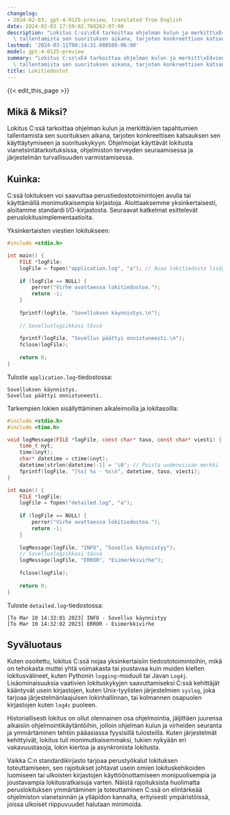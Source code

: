 ```yaml
---
changelog:
- 2024-02-03, gpt-4-0125-preview, translated from English
date: 2024-02-03 17:59:02.768262-07:00
description: "Lokitus C:ss\xE4 tarkoittaa ohjelman kulun ja merkitt\xE4vien tapahtumien\
  \ tallentamista sen suorituksen aikana, tarjoten konkreettisen katsauksen sen\u2026"
lastmod: '2024-03-11T00:14:31.088589-06:00'
model: gpt-4-0125-preview
summary: "Lokitus C:ss\xE4 tarkoittaa ohjelman kulun ja merkitt\xE4vien tapahtumien\
  \ tallentamista sen suorituksen aikana, tarjoten konkreettisen katsauksen sen\u2026"
title: Lokitiedostot
---
```


{{< edit_this_page >}}

## Mikä & Miksi?

Lokitus C:ssä tarkoittaa ohjelman kulun ja merkittävien tapahtumien tallentamista sen suorituksen aikana, tarjoten konkreettisen katsauksen sen käyttäytymiseen ja suorituskykyyn. Ohjelmoijat käyttävät lokitusta vianetsintätarkoituksissa, ohjelmiston terveyden seuraamisessa ja järjestelmän turvallisuuden varmistamisessa.

## Kuinka:

C:ssä lokituksen voi saavuttaa perustiedostotoimintojen avulla tai käyttämällä monimutkaisempia kirjastoja. Aloittaaksemme yksinkertaisesti, aloitamme standardi I/O-kirjastosta. Seuraavat katkelmat esittelevät peruslokitusimplementaatioita.

Yksinkertaisten viestien lokitukseen:

```c
#include <stdio.h>

int main() {
    FILE *logFile;
    logFile = fopen("application.log", "a"); // Avaa lokitiedosto lisäystilassa
    
    if (logFile == NULL) {
        perror("Virhe avattaessa lokitiedostoa.");
        return -1;
    }
    
    fprintf(logFile, "Sovelluksen käynnistys.\n");
    
    // Sovelluslogiikkasi tässä
    
    fprintf(logFile, "Sovellus päättyi onnistuneesti.\n");
    fclose(logFile);
    
    return 0;
}
```

Tuloste `application.log`-tiedostossa:

```
Sovelluksen käynnistys.
Sovellus päättyi onnistuneesti.
```

Tarkempien lokien sisällyttäminen aikaleimoilla ja lokitasoilla:

```c
#include <stdio.h>
#include <time.h>

void logMessage(FILE *logFile, const char* taso, const char* viesti) {
    time_t nyt;
    time(&nyt);
    char* datetime = ctime(&nyt);
    datetime[strlen(datetime)-1] = '\0'; // Poista uudenviivan merkki
    fprintf(logFile, "[%s] %s - %s\n", datetime, taso, viesti);
}

int main() {
    FILE *logFile;
    logFile = fopen("detailed.log", "a");
    
    if (logFile == NULL) {
        perror("Virhe avattaessa lokitiedostoa.");
        return -1;
    }
    
    logMessage(logFile, "INFO", "Sovellus käynnistyy");
    // Sovelluslogiikkasi tässä
    logMessage(logFile, "ERROR", "Esimerkkivirhe");
    
    fclose(logFile);
    
    return 0;
}
```

Tuloste `detailed.log`-tiedostossa:

```
[To Mar 10 14:32:01 2023] INFO - Sovellus käynnistyy
[To Mar 10 14:32:02 2023] ERROR - Esimerkkivirhe
```

## Syväluotaus

Kuten osoitettu, lokitus C:ssä nojaa yksinkertaisiin tiedostotoimintoihin, mikä on tehokasta muttei yhtä voimakasta tai joustavaa kuin muiden kielten lokitusvälineet, kuten Pythonin `logging`-moduuli tai Javan `Log4j`. Lisäominaisuuksia vaativien lokituskykyjen saavuttamiseksi C:ssä kehittäjät kääntyvät usein kirjastojen, kuten Unix-tyylisten järjestelmien `syslog`, joka tarjoaa järjestelmänlaajuisen lokinhallinnan, tai kolmannen osapuolen kirjastojen kuten `log4c` puoleen.

Historiallisesti lokitus on ollut olennainen osa ohjelmointia, jäljittäen juurensa aikaisiin ohjelmointikäytäntöihin, jolloin ohjelman kulun ja virheiden seuranta ja ymmärtäminen tehtiin pääasiassa fyysisillä tulosteilla. Kuten järjestelmät kehittyivät, lokitus tuli monimutkaisemmaksi, tukien nykyään eri vakavuustasoja, lokin kiertoa ja asynkronista lokitusta.

Vaikka C:n standardikirjasto tarjoaa perustyökalut lokituksen toteuttamiseen, sen rajoitukset johtavat usein omien lokituskehikoiden luomiseen tai ulkoisten kirjastojen käyttöönottamiseen monipuolisempia ja joustavampia lokitusratkaisuja varten. Näistä rajoituksista huolimatta peruslokituksen ymmärtäminen ja toteuttaminen C:ssä on elintärkeää ohjelmiston vianetsinnän ja ylläpidon kannalta, erityisesti ympäristöissä, joissa ulkoiset riippuvuudet halutaan minimoida.
